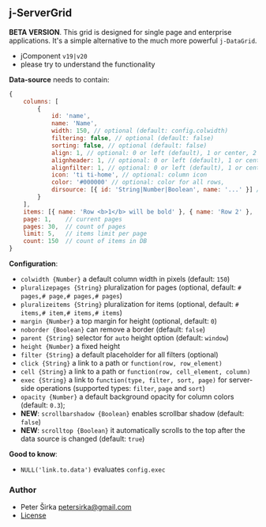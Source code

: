 ## j-ServerGrid

__BETA VERSION__. This grid is designed for single page and enterprise applications. It's a simple alternative to the much more powerful `j-DataGrid`.

- jComponent `v19|v20`
- please try to understand the functionality

__Data-source__ needs to contain:

```js
{
	columns: [
		{
			id: 'name',
			name: 'Name',
			width: 150, // optional (default: config.colwidth)
			filtering: false, // optional (default: false)
			sorting: false, // optional (default: false)
			align: 1, // optional: 0 or left (default), 1 or center, 2 or right
			alignheader: 1, // optional: 0 or left (default), 1 or center, 2 or right
			alignfilter: 1, // optional: 0 or left (default), 1 or center, 2 or right
			icon: 'ti ti-home', // optional: column icon
			color: '#000000' // optional: color for all rows,
			dirsource: [{ id: 'String|Number|Boolean', name: '...' }] // optional: a dropdown filter (it needs "directory" component)
		}
	],
    items: [{ name: 'Row <b>1</b> will be bold' }, { name: 'Row 2' }, ...] // items
    page: 1,    // current pages
    pages: 30,  // count of pages
    limit: 5,   // items limit per page
    count: 150  // count of items in DB
}
```

__Configuration__:

- `colwidth {Number}` a default column width in pixels (default: `150`)
- `pluralizepages {String}` pluralization for pages (optional, default: `# pages,# page,# pages,# pages`)
- `pluralizeitems {String}` pluralization for items (optional, default: `# items,# item,# items,# items`)
- `margin {Number}` a top margin for height (optional, default: `0`)
- `noborder {Boolean}` can remove a border (default: `false`)
- `parent {String}` selector for `auto` height option (default: `window`)
- `height {Number}` a fixed height
- `filter {String}` a default placeholder for all filters (optional)
- `click {String}` a link to a path or `function(row, row_element)`
- `cell {String}` a link to a path or `function(row, cell_element, column)`
- `exec {String}` a link to `function(type, filter, sort, page)` for server-side operations (supported types: `filter`, `page` and `sort`)
- `opacity {Number}` a default background opacity for column colors (default: `0.3`);
- __NEW__: `scrollbarshadow {Boolean}` enables scrollbar shadow (default: `false`)
- __NEW__: `scrolltop {Boolean}` it automatically scrolls to the top after the data source is changed (default: `true`)

__Good to know__:

- `NULL('link.to.data')` evaluates `config.exec`

### Author

- Peter Širka <petersirka@gmail.com>
- [License](https://www.totaljs.com/license/)
